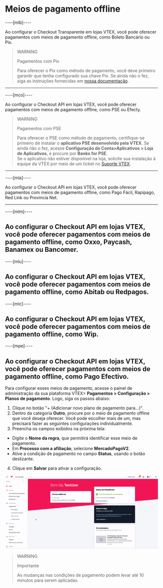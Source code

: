 # Meios de pagamento offline

----[mlb]----

Ao configurar o Checkout Transparente em lojas VTEX, você pode oferecer pagamentos com meios de pagamento offline, como Boleto Bancário ou Pix.

> WARNING
>
> Pagamentos com Pix
>
> Para oferecer o Pix como método de pagamento, você deve primeiro garantir que tenha configurado sua chave Pix. Se ainda não o fez, siga as instruções fornecidas em [nossa documentação](https://www.mercadopago.com.br/ajuda/17843).

------------

----[mco]----

Ao configurar o Checkout API em lojas VTEX, você pode oferecer pagamentos com meios de pagamento offline, como PSE ou Efecty.

> WARNING
>
> Pagamentos com PSE
>
> Para oferecer o PSE como método de pagamento, certifique-se primeiro de instalar o **aplicativo PSE desenvolvido pela VTEX**. Se ainda não o fez, acesse **Configuração de Conta>Aplicativos > Loja de Aplicativos**, e procure por **Banks for PSE**. 
> <br>
> Se o aplicativo não estiver disponível na loja, solicite sua instalação à equipe da VTEX por meio de um ticket no [Suporte VTEX](https://help.vtex.com/pt/support).

------------

----[mla]----

Ao configurar o Checkout API em lojas VTEX, você pode oferecer pagamentos com meios de pagamento offline, como Pago Fácil, Rapipago, Red Link ou Provincia Net.

------------

----[mlm]----

Ao configurar o Checkout API em lojas VTEX, você pode oferecer pagamentos com meios de pagamento offline, como Oxxo, Paycash, Banamex ou Bancomer.
------------


----[mlu]----

Ao configurar o Checkout API em lojas VTEX, você pode oferecer pagamentos com meios de pagamento offline, como Abitab ou Redpagos.
------------

----[mlc]----

Ao configurar o Checkout API em lojas VTEX, você pode oferecer pagamentos com meios de pagamento offline, como Wip.
------------

----[mpe]----

Ao configurar o Checkout API em lojas VTEX, você pode oferecer pagamentos com meios de pagamento offline, como Pago Efectivo.
------------


Para configurar esses meios de pagamento, acesse o painel de administração da sua plataforma VTEX> **Pagamentos > Configuração > Planos de pagamento**. Logo, siga os passos abaixo: 

1.  Clique no botão "+ (Adicionar novo plano de pagamento para...)". 
2. Dentro da categoria **Outro**, procure por o meio de pagamento offline que você deseja oferecer. Você pode escolher mais de um, mas precisará fazer as seguintes configurações individualmente.
3. Preencha os campos exibidos na próxima tela: 
 * Digite o **Nome da regra**, que permitirá identificar esse meio de pagamento. 
 * Em **Processo com a afiliação**, selecione **MercadoPagoV2**. 
 * Ative a condição de pagamento no campo **Status**, usando o botão deslizante. 

4. Clique em **Salvar** para ativar a configuração.

![Configurar condições de pagamento](/images/vtex/paymentconditions-imagenv2-pt.gif)

> WARNING
>
> Importante
>
> As mudanças nas condições de pagamento podem levar até 10 minutos para serem aplicadas.
